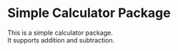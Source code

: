 # Simple Calculator Package

This is a simple calculator package.  
It supports addition and subtraction.  